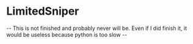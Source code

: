 # LimitedSniper
-- This is not finished and probably never will be. Even if I did finish it, it would be useless because python is too slow --
